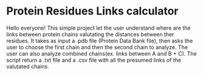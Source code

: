 # Protein Residues Links calculator

Hello everyone!
This simple project let the user understand where are the links between protein chains valutating the distances between ther residues.
It takes as input a .pdb file (Protein Data Bank file), then asks the user to choose the first chain and then the second chain to analyze. The user can also analyze combined chains(ex. links between A and B + C). The script return a .txt file and a .csv file with all the presumed links of the valutated chains.

